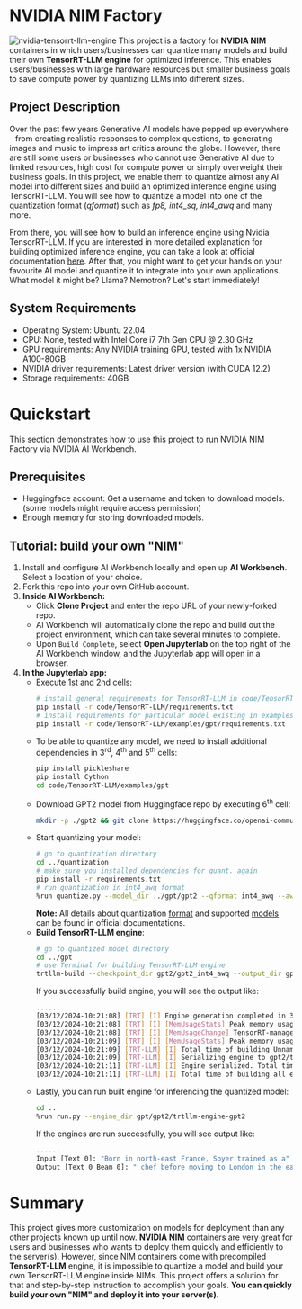 # NVIDIA NIM Factory

![nvidia-tensorrt-llm-engine](https://developer.download.nvidia.com/images/tensor-rt-llm-630x354.jpg)
This project is a factory for __NVIDIA NIM__ containers in which users/businesses can quantize many models and build their own __TensorRT-LLM engine__ for optimized inference. This enables users/businesses with large hardware resources but smaller business goals to save compute power by quantizing LLMs into different sizes. 

## Project Description
Over the past few years Generative AI models have popped up everywhere - from creating realistic responses to complex questions, to generating images and music to impress art critics around the globe. However, there are still some users or businesses who cannot use Generative AI due to limited resources, high cost for compute power or simply overweight their business goals. In this project, we enable them to quantize almost any AI model into different sizes and build an optimized inference engine using TensorRT-LLM. You will see how to quantize a model into one of the quantization format (*qformat*) such as *fp8, int4_sq, int4_awq* and many more.

From there, you will see how to build an inference engine using Nvidia TensorRT-LLM. If you are interested in more detailed explanation for building optimized inference engine, you can take a look at official documentation [here](https://nvidia.github.io/TensorRT-LLM/overview.html). After that, you might want to get your hands on your favourite AI model and quantize it to integrate into your own applications. What model it might be? Llama? Nemotron? Let's start immediately!

## System Requirements
- Operating System: Ubuntu 22.04
- CPU: None, tested with Intel Core i7 7th Gen CPU @ 2.30 GHz
- GPU requirements: Any NVIDIA training GPU, tested with 1x NVIDIA A100-80GB
- NVIDIA driver requirements: Latest driver version (with CUDA 12.2)
- Storage requirements: 40GB

# Quickstart
This section demonstrates how to use this project to run NVIDIA NIM Factory via NVIDIA AI Workbench. 

## Prerequisites

- Huggingface account: Get a username and token to download models. (some models might require access permission)
- Enough memory for storing downloaded models.

## Tutorial: build your own "NIM"
1. Install and configure AI Workbench locally and open up __AI Workbench__. Select a location of your choice.
2. Fork this repo into your own GitHub account.
3. __Inside AI Workbench:__
    - Click __Clone Project__ and enter the repo URL of your newly-forked repo.
    - AI Workbench will automatically clone the repo and build out the project environment, which can take several minutes to complete.
    - Upon `Build Complete`, select __Open Jupyterlab__ on the top right of the AI Workbench window, and the Jupyterlab app will open in a browser.
4. __In the Jupyterlab app:__
    - Execute 1st and 2nd cells:
      ```bash
      # install general requirements for TensorRT-LLM in code/TensorRT-LLM
      pip install -r code/TensorRT-LLM/requirements.txt
      # install requirements for particular model existing in examples folder (for ex. gpt)
      pip install -r code/TensorRT-LLM/examples/gpt/requirements.txt
      ```
   - To be able to quantize any model, we need to install additional dependencies in 3<sup>rd</sup>, 4<sup>th</sup> and 5<sup>th</sup> cells:
     ```bash
     pip install pickleshare
     pip install Cython
     cd code/TensorRT-LLM/examples/gpt
     ```
   - Download GPT2 model from Huggingface repo by executing 6<sup>th</sup> cell:
     ```bash
     mkdir -p ./gpt2 && git clone https://huggingface.co/openai-community/gpt2 ./gpt2
     ```
   - Start quantizing your model:
     ```bash
     # go to quantization directory
     cd ../quantization
     # make sure you installed dependencies for quant. again
     pip install -r requirements.txt
     # run quantization in int4_awq format
     %run quantize.py --model_dir ../gpt/gpt2 --qformat int4_awq --awq_block_size 64 --tp_size 1 --output_dir ../gpt/gpt2/gpt2_int4_awq
     ```
     __Note:__ All details about quantization [format](https://github.com/NVIDIA/TensorRT-LLM/tree/main/examples/quantization) and supported [models](https://nvidia.github.io/TensorRT-LLM/reference/support-matrix.html) can be found in official documentations.
   - __Build TensorRT-LLM engine__:
     ```bash
     # go to quantized model directory
     cd ../gpt
     # use Terminal for building TensorRT-LLM engine
     trtllm-build --checkpoint_dir gpt2/gpt2_int4_awq --output_dir gpt2/trtllm-engine-gpt2
     ```
     If you successfully build engine, you will see the output like:
     ```bash
     ......
     [03/12/2024-10:21:08] [TRT] [I] Engine generation completed in 35.9738 seconds.
     [03/12/2024-10:21:08] [TRT] [I] [MemUsageStats] Peak memory usage of TRT CPU/GPU memory allocators: CPU 212 MiB, GPU 775 MiB
     [03/12/2024-10:21:08] [TRT] [I] [MemUsageChange] TensorRT-managed allocation in building engine: CPU +0, GPU +775, now: CPU 0, GPU 775 (MiB)
     [03/12/2024-10:21:09] [TRT] [I] [MemUsageStats] Peak memory usage during Engine building and serialization: CPU: 6600 MiB
     [03/12/2024-10:21:09] [TRT-LLM] [I] Total time of building Unnamed Network 0: 00:00:36
     [03/12/2024-10:21:09] [TRT-LLM] [I] Serializing engine to gpt2/trtllm-engine-gpt2/trrank0.engine...
     [03/12/2024-10:21:11] [TRT-LLM] [I] Engine serialized. Total time: 00:00:02
     [03/12/2024-10:21:11] [TRT-LLM] [I] Total time of building all engines: 00:00:41
     ```
   - Lastly, you can run built engine for inferencing the quantized model:
     ```bash
     cd ..
     %run run.py --engine_dir gpt/gpt2/trtllm-engine-gpt2
     ```
     If the engines are run successfully, you will see output like:
     ```bash
     ......
     Input [Text 0]: "Born in north-east France, Soyer trained as a"
     Output [Text 0 Beam 0]: " chef before moving to London in the early"
     ```
     
# Summary

This project gives more customization on models for deployment than any other projects known up until now. __NVIDIA NIM__ containers are very great for users and businesses who wants to deploy them quickly and efficiently to the server(s). However, since NIM containers come with precompiled __TensorRT-LLM__ engine, it is impossible to quantize a model and build your own TensorRT-LLM engine inside NIMs. This project offers a solution for that and step-by-step instruction to accomplish your goals. __You can quickly build your own "NIM" and deploy it into your server(s)__.
